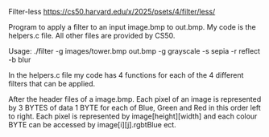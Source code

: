 Filter-less
https://cs50.harvard.edu/x/2025/psets/4/filter/less/

Program to apply a filter to an input image.bmp to out.bmp.
My code is the helpers.c file.
All other files are provided by CS50.


Usage: ./filter -g images/tower.bmp out.bmp
                -g grayscale
                -s sepia
                -r reflect
                -b blur


In the helpers.c file my code has 4 functions for each of the 4 different filters that can be applied.

After the header files of a image.bmp. Each pixel of an image is represented by 3 BYTES of data 1 BYTE for each of Blue, Green and Red in this order left to right.
Each pixel is represented by image[height][width] and each colour BYTE can be accessed by image[i][j].rgbtBlue ect.
